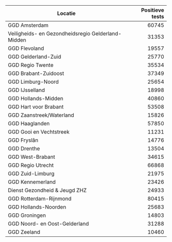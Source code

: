 | Locatie | Positieve tests |
|---------|----------------:|
| GGD Amsterdam                            | 60745 |
| Veiligheids- en Gezondheidsregio Gelderland-Midden | 31353 |
| GGD Flevoland                            | 19557 |
| GGD Gelderland-Zuid                      | 25770 |
| GGD Regio Twente                         | 35534 |
| GGD Brabant-Zuidoost                     | 37349 |
| GGD Limburg-Noord                        | 25654 |
| GGD IJsselland                           | 18998 |
| GGD Hollands-Midden                      | 40860 |
| GGD Hart voor Brabant                    | 53508 |
| GGD Zaanstreek/Waterland                 | 15826 |
| GGD Haaglanden                           | 57850 |
| GGD Gooi en Vechtstreek                  | 11231 |
| GGD Fryslân                              | 14776 |
| GGD Drenthe                              | 13504 |
| GGD West-Brabant                         | 34615 |
| GGD Regio Utrecht                        | 66868 |
| GGD Zuid-Limburg                         | 21975 |
| GGD Kennemerland                         | 23426 |
| Dienst Gezondheid & Jeugd ZHZ            | 24933 |
| GGD Rotterdam-Rijnmond                   | 80415 |
| GGD Hollands-Noorden                     | 25683 |
| GGD Groningen                            | 14803 |
| GGD Noord- en Oost-Gelderland            | 31288 |
| GGD Zeeland                              | 10460 |
